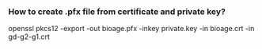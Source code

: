 ### How to create .pfx file from certificate and private key? 
openssl pkcs12 -export -out bioage.pfx -inkey private.key -in bioage.crt -in gd-g2-g1.crt
